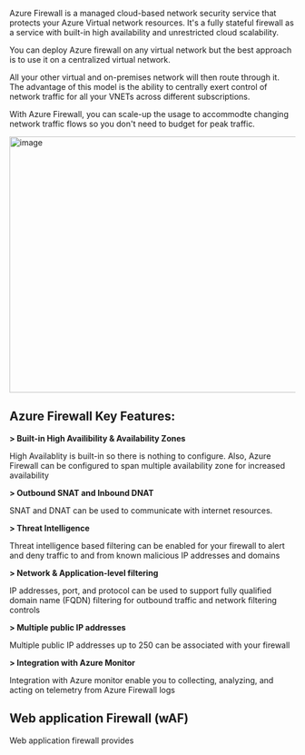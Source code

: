 Azure Firewall is a managed cloud-based network security service that protects your Azure Virtual network resources. It's a fully stateful firewall as a service with built-in high availability and unrestricted cloud scalability.

You can deploy Azure firewall on any virtual network but the best approach is to use it on a centralized virtual network.

All your other virtual and on-premises network will then route through it. The advantage of this model is the ability to centrally exert control of network traffic for all your VNETs across different subscriptions.

With Azure Firewall, you can scale-up the usage to accommodte changing network traffic flows so you don't need to budget for peak traffic.


<img width="860" height="451" alt="image" src="https://github.com/user-attachments/assets/dbea7fe0-bfdc-4085-b313-be9408fba271" />


## Azure Firewall Key Features:

**> Built-in High Availibility & Availability Zones**

High Availablity is built-in so there is nothing to configure. Also, Azure Firewall can be configured to span multiple availability zone for increased availability 


**> Outbound SNAT and Inbound DNAT**

SNAT and DNAT can be used to communicate with internet resources.


**> Threat Intelligence** 

Threat intelligence based filtering can be enabled for your firewall to alert and deny traffic to and from known malicious IP addresses and domains


**> Network & Application-level filtering**

IP addresses, port, and protocol can be used to support fully qualified domain name (FQDN) filtering for outbound traffic and network filtering controls

**> Multiple public IP addresses**

Multiple public IP addresses up to 250 can be associated with your firewall


**> Integration with Azure Monitor**

Integration with Azure monitor enable you to collecting, analyzing, and acting on telemetry from Azure Firewall logs


## Web application Firewall (wAF)

Web application firewall provides 

